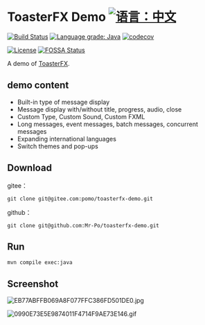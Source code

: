 # ToasterFX Demo [![语言：中文](https://img.shields.io/badge/-%E4%B8%AD%E6%96%87-blue?style=social&logo=markdown)](README.md)

[![Build Status](https://travis-ci.com/Mr-Po/toasterfx-demo.svg?branch=java11)](https://travis-ci.com/Mr-Po/toasterfx-demo)
[![Language grade: Java](https://img.shields.io/lgtm/grade/java/github/Mr-Po/toasterfx-demo?logo=lgtm&logoWidth=18)](https://lgtm.com/projects/g/Mr-Po/toasterfx-demo/context:java)
[![codecov](https://codecov.io/gh/Mr-Po/toasterfx-demo/branch/java11/graph/badge.svg)](https://codecov.io/gh/Mr-Po/toasterfx-demo)

[![License](https://img.shields.io/github/license/Mr-Po/toasterfx-demo?color=blue)](LICENSE)
[![FOSSA Status](https://app.fossa.com/api/projects/git%2Bgithub.com%2FMr-Po%2Ftoasterfx-demo.svg?type=shield)](https://app.fossa.com/projects/git%2Bgithub.com%2FMr-Po%2Ftoasterfx-demo?ref=badge_shield)

A demo of [ToasterFX](../../../toasterfx).

## demo content

* Built-in type of message display
* Message display with/without title, progress, audio, close
* Custom Type, Custom Sound, Custom FXML
* Long messages, event messages, batch messages, concurrent messages
* Expanding international languages
* Switch themes and pop-ups

## Download

gitee：
```
git clone git@gitee.com:pomo/toasterfx-demo.git
```

github：
```
git clone git@github.com:Mr-Po/toasterfx-demo.git
```

## Run

```
mvn compile exec:java
```

## Screenshot

![EB77ABFFB069A8F077FFC386FD501DE0.jpg](https://i.loli.net/2020/10/03/R4KfgvHYdkF3xB8.jpg)

![0990E73E5E9874011F4714F9AE73E146.gif](https://i.loli.net/2020/09/28/RPShGny2mKedi5r.gif)